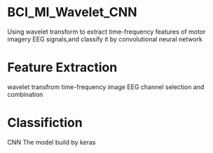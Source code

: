 # BCI_MI_Wavelet_CNN
Using wavelet transform to extract time-frequency features of motor imagery EEG signals,and classify it by convolutional neural network

# Feature Extraction
   wavelet transfrom
   time-frequency image
   EEG channel selection and combination

# Classifiction
   CNN
   The model build by keras 

